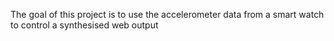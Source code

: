 The goal of this project is to use the accelerometer data from a smart watch to control a synthesised web output
